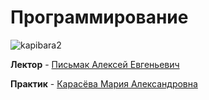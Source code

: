 # Программирование
![kapibara2](https://v.cdn.vine.co/r/thumbs/6A53604DDF1220432697487458304_SW_WEBM_1433947850353_image.jpg?versionId=LVvGKVlL3EEjSm7kZesvqMBAT43LyTEX)

**Лектор** - [Письмак Алексей Евгеньевич](https://my.itmo.ru/persons/160739)

**Практик** - [Карасёва Мария Александровна](https://my.itmo.ru/persons/265139)
